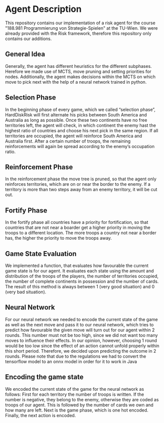# Agent Description
This repository contains our implementation of a risk agent for the course "188.981 Programmierung von Strategie-Spielen" at the TU-Wien. We were already provided with the Risk framework, therefore this repository only contains our additions.

## General Idea
Generally, the agent has different heuristics for the different
subphases. Herefore we made use of MCTS, move pruning and setting priorities for nodes. Additionally, the agent makes decisions within the MCTS on which move to pick next with the help of a neural network trained in python.

## Selection Phase
In the beginning phase of every game, which we called “selection phase”,
HardDiskRisk will first alternate his picks between South America and Australia
as long as possible.
Once these two continents have no free territories left, the agent will check,
in which continent the enemy hast the highest ratio of countries and choose
his next pick in the same region.
If all territories are occupied, the agent will reinforce South America and
Australia first. After a certain number of troops, the remaining reinforcements
will again be spread according to the enemy’s occupation ratio.

## Reinforcement Phase
In the reinforcement phase the move tree is pruned, so that the agent only
reinforces territories, which are on or near the border to the enemy. If a territory is more
than two steps away from an enemy territory, it will be cut out.

## Fortify Phase
In the fortify phase all countries have a priority for fortification, so that countries that
are not near a boarder get a higher priority in moving the troops to a different location. The more troops a country not near a border has, the higher the priority to move the troops away.

## Game State Evaluation
We implemented a function, that evaluates how favourable the current game state is
for our agent. It evaluates each state using the amount and distribution of the troops
of the players, the number of territories occupied, the number of complete continents
in possession and the number of cards. The result of this method is always between
1 (very good situation) and 0 (very bad situation).

## Neural Network
For our neural network we needed to encode the current
state of the game as well as the next move and pass it to our neural network, which tries to
predict how favourable the given move will turn out for our agent within 2 rounds.
This number must not be too high, since we did not want too many moves to influence
their effects. In our opinion, however, choosing 1 round would be too low since the
effect of an action cannot unfold properly within this short period. Therefore, we
decided upon predicting the outcome in 2 rounds. Please note that due to the regulations we
had to convert the tensorflow model to an onnx model in order for it to work in Java

## Encoding the game state
We encoded the current state of the game for the neural network as follows:
First for each territory the number of troops is written. If the number is negative,
they belong to the enemy, otherwise they are coded as troops of our agent. This
is followed by the number of cards we own and how many are left. Next is the
game phase, which is one hot encoded. Finally, the next action is encoded.  
